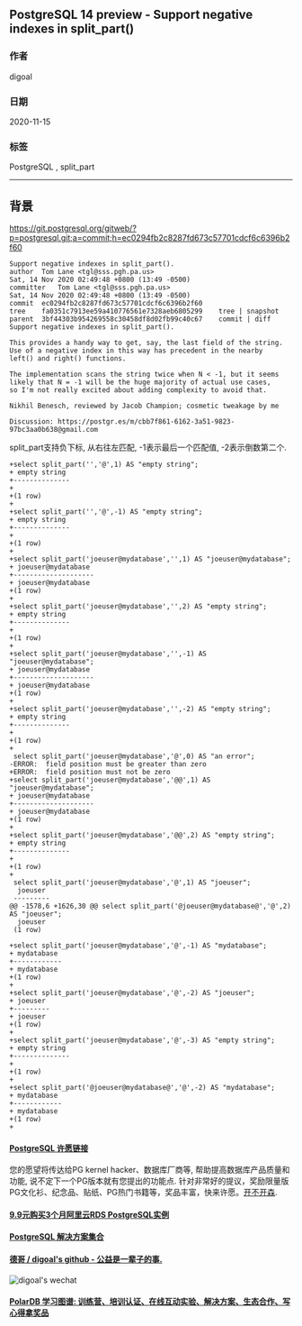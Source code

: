 ## PostgreSQL 14 preview - Support negative indexes in split_part()      
                  
### 作者                                                                                  
digoal                                                                                                                           
                                    
### 日期                                                                                                                           
2020-11-15                                                                                                                       
                                                                                                                           
### 标签                                                                                                                           
PostgreSQL , split_part         
                               
----                         
                                    
## 背景    
https://git.postgresql.org/gitweb/?p=postgresql.git;a=commit;h=ec0294fb2c8287fd673c57701cdcf6c6396b2f60  
  
```  
Support negative indexes in split_part().  
author	Tom Lane <tgl@sss.pgh.pa.us>	  
Sat, 14 Nov 2020 02:49:48 +0800 (13:49 -0500)  
committer	Tom Lane <tgl@sss.pgh.pa.us>	  
Sat, 14 Nov 2020 02:49:48 +0800 (13:49 -0500)  
commit	ec0294fb2c8287fd673c57701cdcf6c6396b2f60  
tree	fa0351c7913ee59a410776561e7328aeb6805299	tree | snapshot  
parent	3bf44303b954269558c30458df8d02fb99c40c67	commit | diff  
Support negative indexes in split_part().  
  
This provides a handy way to get, say, the last field of the string.  
Use of a negative index in this way has precedent in the nearby  
left() and right() functions.  
  
The implementation scans the string twice when N < -1, but it seems  
likely that N = -1 will be the huge majority of actual use cases,  
so I'm not really excited about adding complexity to avoid that.  
  
Nikhil Benesch, reviewed by Jacob Champion; cosmetic tweakage by me  
  
Discussion: https://postgr.es/m/cbb7f861-6162-3a51-9823-97bc3aa0b638@gmail.com  
```  
  
split_part支持负下标, 从右往左匹配, -1表示最后一个匹配值, -2表示倒数第二个.   
  
```       
+select split_part('','@',1) AS "empty string";  
+ empty string   
+--------------  
+   
+(1 row)  
+  
+select split_part('','@',-1) AS "empty string";  
+ empty string   
+--------------  
+   
+(1 row)  
+  
+select split_part('joeuser@mydatabase','',1) AS "joeuser@mydatabase";  
+ joeuser@mydatabase   
+--------------------  
+ joeuser@mydatabase  
+(1 row)  
+  
+select split_part('joeuser@mydatabase','',2) AS "empty string";  
+ empty string   
+--------------  
+   
+(1 row)  
+  
+select split_part('joeuser@mydatabase','',-1) AS "joeuser@mydatabase";  
+ joeuser@mydatabase   
+--------------------  
+ joeuser@mydatabase  
+(1 row)  
+  
+select split_part('joeuser@mydatabase','',-2) AS "empty string";  
+ empty string   
+--------------  
+   
+(1 row)  
+  
 select split_part('joeuser@mydatabase','@',0) AS "an error";  
-ERROR:  field position must be greater than zero  
+ERROR:  field position must not be zero  
+select split_part('joeuser@mydatabase','@@',1) AS "joeuser@mydatabase";  
+ joeuser@mydatabase   
+--------------------  
+ joeuser@mydatabase  
+(1 row)  
+  
+select split_part('joeuser@mydatabase','@@',2) AS "empty string";  
+ empty string   
+--------------  
+   
+(1 row)  
+  
 select split_part('joeuser@mydatabase','@',1) AS "joeuser";  
  joeuser   
 ---------  
@@ -1578,6 +1626,30 @@ select split_part('@joeuser@mydatabase@','@',2) AS "joeuser";  
  joeuser  
 (1 row)  
   
+select split_part('joeuser@mydatabase','@',-1) AS "mydatabase";  
+ mydatabase   
+------------  
+ mydatabase  
+(1 row)  
+  
+select split_part('joeuser@mydatabase','@',-2) AS "joeuser";  
+ joeuser   
+---------  
+ joeuser  
+(1 row)  
+  
+select split_part('joeuser@mydatabase','@',-3) AS "empty string";  
+ empty string   
+--------------  
+   
+(1 row)  
+  
+select split_part('@joeuser@mydatabase@','@',-2) AS "mydatabase";  
+ mydatabase   
+------------  
+ mydatabase  
+(1 row)  
+  
```  
        
  
#### [PostgreSQL 许愿链接](https://github.com/digoal/blog/issues/76 "269ac3d1c492e938c0191101c7238216")
您的愿望将传达给PG kernel hacker、数据库厂商等, 帮助提高数据库产品质量和功能, 说不定下一个PG版本就有您提出的功能点. 针对非常好的提议，奖励限量版PG文化衫、纪念品、贴纸、PG热门书籍等，奖品丰富，快来许愿。[开不开森](https://github.com/digoal/blog/issues/76 "269ac3d1c492e938c0191101c7238216").  
  
  
#### [9.9元购买3个月阿里云RDS PostgreSQL实例](https://www.aliyun.com/database/postgresqlactivity "57258f76c37864c6e6d23383d05714ea")
  
  
#### [PostgreSQL 解决方案集合](https://yq.aliyun.com/topic/118 "40cff096e9ed7122c512b35d8561d9c8")
  
  
#### [德哥 / digoal's github - 公益是一辈子的事.](https://github.com/digoal/blog/blob/master/README.md "22709685feb7cab07d30f30387f0a9ae")
  
  
![digoal's wechat](../pic/digoal_weixin.jpg "f7ad92eeba24523fd47a6e1a0e691b59")
  
  
#### [PolarDB 学习图谱: 训练营、培训认证、在线互动实验、解决方案、生态合作、写心得拿奖品](https://www.aliyun.com/database/openpolardb/activity "8642f60e04ed0c814bf9cb9677976bd4")
  
